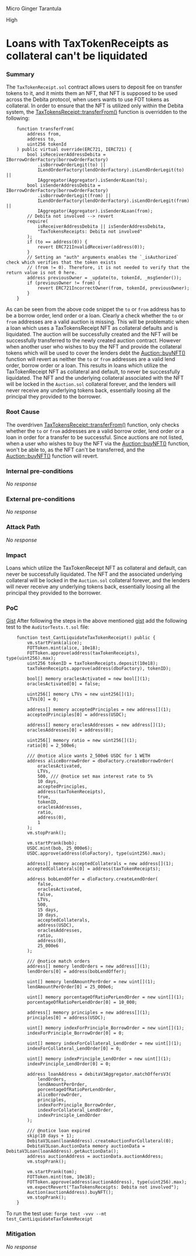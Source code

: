 Micro Ginger Tarantula

High

# Loans with TaxTokenReceipts as collateral can't be liquidated

### Summary

The ``TaxTokenReceipt.sol`` contract allows users to deposit fee on transfer tokens to it, and it mints them an NFT, that NFT is supposed to be used across the Debita protocol, when users wants to use FOT tokens as collateral. In order to ensure that the NFT is utilized only within the Debita system, the [TaxTokensReceipt::transferFrom()](https://github.com/sherlock-audit/2024-11-debita-finance-v3/blob/main/Debita-V3-Contracts/contracts/Non-Fungible-Receipts/TaxTokensReceipts/TaxTokensReceipt.sol#L93-L120) function is overridden to the following:
```solidity
    function transferFrom(
        address from,
        address to,
        uint256 tokenId
    ) public virtual override(ERC721, IERC721) {
        bool isReceiverAddressDebita = IBorrowOrderFactory(borrowOrderFactory)
            .isBorrowOrderLegit(to) ||
            ILendOrderFactory(lendOrderFactory).isLendOrderLegit(to) ||
            IAggregator(Aggregator).isSenderALoan(to);
        bool isSenderAddressDebita = IBorrowOrderFactory(borrowOrderFactory)
            .isBorrowOrderLegit(from) ||
            ILendOrderFactory(lendOrderFactory).isLendOrderLegit(from) ||
            IAggregator(Aggregator).isSenderALoan(from);
        // Debita not involved --> revert
        require(
            isReceiverAddressDebita || isSenderAddressDebita,
            "TaxTokensReceipts: Debita not involved"
        );
        if (to == address(0)) {
            revert ERC721InvalidReceiver(address(0));
        }
        // Setting an "auth" arguments enables the `_isAuthorized` check which verifies that the token exists
        // (from != 0). Therefore, it is not needed to verify that the return value is not 0 here.
        address previousOwner = _update(to, tokenId, _msgSender());
        if (previousOwner != from) {
            revert ERC721IncorrectOwner(from, tokenId, previousOwner);
        }
    }
```
As can be seen from the above code snippet the ``to`` or ``from`` address has to be a borrow order, lend order or a loan. Clearly a  check whether the ``to`` or ``from`` addresses are a valid auction is missing. This will be problematic when a loan which uses a TaxTokensReceipt NFT as collateral defaults and is liquidated. The auction will be successfully created and the NFT will be successfully transferred to the newly created auction contract. However when another user who wishes to buy the NFT and provide the collateral tokens which will be used to cover the lenders debt the [Auction::buyNFT()](https://github.com/sherlock-audit/2024-11-debita-finance-v3/blob/main/Debita-V3-Contracts/contracts/auctions/Auction.sol#L109-L161) function will revert as neither the ``to`` or ``from`` addresses are a valid lend order, borrow order or a loan. This results in loans which utilize the TaxTokenReceipt NFT as collateral and default, to never be successfully liquidated. The NFT and the underlying collateral associated with the NFT will be locked in the ``Auction.sol`` collateral forever, and the lenders will never receive any underlying tokens back, essentially loosing all the principal they provided to the borrower. 

### Root Cause

The overdriven [TaxTokensReceipt::transferFrom()](https://github.com/sherlock-audit/2024-11-debita-finance-v3/blob/main/Debita-V3-Contracts/contracts/Non-Fungible-Receipts/TaxTokensReceipts/TaxTokensReceipt.sol#L93-L120) function, only checks whether the ``to`` or ``from`` addresses are a valid borrow order, lend order or a loan in order for a transfer to be successful. Since auctions are not listed, when a user who wishes to buy the NFT via the [Auction::buyNFT()](https://github.com/sherlock-audit/2024-11-debita-finance-v3/blob/main/Debita-V3-Contracts/contracts/auctions/Auction.sol#L109-L161) function, won't be able to, as the NFT can't be transferred, and the [Auction::buyNFT()](https://github.com/sherlock-audit/2024-11-debita-finance-v3/blob/main/Debita-V3-Contracts/contracts/auctions/Auction.sol#L109-L161) function will revert. 

### Internal pre-conditions

_No response_

### External pre-conditions

_No response_

### Attack Path

_No response_

### Impact

Loans which utilize the TaxTokenReceipt NFT as collateral and default, can never be successfully liquidated. The NFT and the associated underlying collateral will be locked in the ``Auction.sol`` collateral forever, and the lenders will never receive any underlying tokens back, essentially loosing all the principal they provided to the borrower. 

### PoC

[Gist](https://gist.github.com/AtanasDimulski/365c16f87db9360aaf11937b4d9f4be5)
After following the steps in the above mentioned [gist](https://gist.github.com/AtanasDimulski/365c16f87db9360aaf11937b4d9f4be5) add the following test to the ``AuditorTests.t.sol`` file:
```solidity
    function test_CantLiquidateTaxTokenReceipt() public {
        vm.startPrank(alice);
        FOTToken.mint(alice, 10e18);
        FOTToken.approve(address(taxTokenReceipts), type(uint256).max);
        uint256 tokenID = taxTokenReceipts.deposit(10e18);
        taxTokenReceipts.approve(address(dboFactory), tokenID);

        bool[] memory oraclesActivated = new bool[](1);
        oraclesActivated[0] = false;

        uint256[] memory LTVs = new uint256[](1);
        LTVs[0] = 0;

        address[] memory acceptedPrinciples = new address[](1);
        acceptedPrinciples[0] = address(USDC);

        address[] memory oraclesAddresses = new address[](1);
        oraclesAddresses[0] = address(0);

        uint256[] memory ratio = new uint256[](1);
        ratio[0] = 2_500e6;

        /// @notice alice wants 2_500e6 USDC for 1 WETH
        address aliceBorrowOrder = dboFactory.createBorrowOrder(
            oraclesActivated,
            LTVs,
            500, /// @notice set max interest rate to 5%
            10 days,
            acceptedPrinciples,
            address(taxTokenReceipts),
            true,
            tokenID,
            oraclesAddresses,
            ratio,
            address(0),
            1
        );
        vm.stopPrank();

        vm.startPrank(bob);
        USDC.mint(bob, 25_000e6);
        USDC.approve(address(dloFactory), type(uint256).max);

        address[] memory acceptedCollaterals = new address[](1);
        acceptedCollaterals[0] = address(taxTokenReceipts);

        address bobLendOffer = dloFactory.createLendOrder(
            false,
            oraclesActivated,
            false,
            LTVs,
            500,
            15 days,
            10 days,
            acceptedCollaterals,
            address(USDC),
            oraclesAddresses,
            ratio,
            address(0),
            25_000e6
        );

        /// @notice match orders
        address[] memory lendOrders = new address[](1);
        lendOrders[0] = address(bobLendOffer);

        uint[] memory lendAmountPerOrder = new uint[](1);
        lendAmountPerOrder[0] = 25_000e6;

        uint[] memory porcentageOfRatioPerLendOrder = new uint[](1);
        porcentageOfRatioPerLendOrder[0] = 10_000;

        address[] memory principles = new address[](1);
        principles[0] = address(USDC);

        uint[] memory indexForPrinciple_BorrowOrder = new uint[](1);
        indexForPrinciple_BorrowOrder[0] = 0;

        uint[] memory indexForCollateral_LendOrder = new uint[](1);
        indexForCollateral_LendOrder[0] = 0;

        uint[] memory indexPrinciple_LendOrder = new uint[](1);
        indexPrinciple_LendOrder[0] = 0;

        address loanAddress = debitaV3Aggregator.matchOffersV3(
            lendOrders,
            lendAmountPerOrder,
            porcentageOfRatioPerLendOrder,
            aliceBorrowOrder,
            principles,
            indexForPrinciple_BorrowOrder,
            indexForCollateral_LendOrder,
            indexPrinciple_LendOrder
        );

        /// @notice loan expired
        skip(10 days + 1);
        DebitaV3Loan(loanAddress).createAuctionForCollateral(0); 
        DebitaV3Loan.AuctionData memory auctionData = DebitaV3Loan(loanAddress).getAuctionData();
        address auctionAddress = auctionData.auctionAddress;
        vm.stopPrank();

        vm.startPrank(tom);
        FOTToken.mint(tom, 10e18);
        FOTToken.approve(address(auctionAddress), type(uint256).max);
        vm.expectRevert("TaxTokensReceipts: Debita not involved");
        Auction(auctionAddress).buyNFT();
        vm.stopPrank();
    }
```

To run the test use: ``forge test -vvv --mt test_CantLiquidateTaxTokenReceipt``

### Mitigation

_No response_